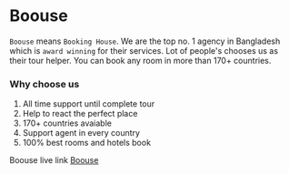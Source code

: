 # Boouse
`Boouse` means `Booking House`. We are the top no. 1 agency in Bangladesh which is `award winning` for their services. Lot of people's chooses us as their tour helper. You can book any room in more than 170+ countries.

### Why choose us
1. All time support until complete tour
2. Help to react the perfect place
3. 170+ countries avaiable
4. Support agent in every country
5. 100% best rooms and hotels book

Boouse live link [Boouse](https://boouse-2b1e0.web.app/)
